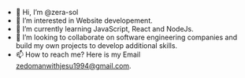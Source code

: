 - 👋 Hi, I’m @zera-sol
- 👀 I’m interested in Website developement. 
- 🌱 I’m currently learning JavaScript, React and NodeJs.
- 💞️ I’m looking to collaborate on software engineering companies and build my own projects to develop additional skills.
- 📫 How to reach me? Here is my Email zedomanwithjesu1994@gmail.com.

<!---
zera-sol/zera-sol is a ✨ special ✨ repository because its `README.md` (this file) appears on your GitHub profile.
You can click the Preview link to take a look at your changes.
--->
